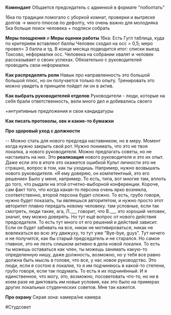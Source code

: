 **Комендант**
Общается председатель с админкой в формате "поболтать"

16ка по традиции помогало с уборкой комнат, проверки и вытряске долгов -> много плюсов по дефолту, что очень важно для молодняка
5ка больше поиск человека + подписи собрать

**Меры поощрения** и **Меры оценки работы**
16ка:
Есть Гугл таблица, куда по критериям вставляют баллы
Человек сходил на осс = 0,5;  меро провел= 3 балла и тд. 
В конце месяца подводится итог: списки выезд Токсово, неформалки осс. Человека на собрании хвалят и человек рассказывает о своих успехах. Обязательно с руководителей проводить свои неформалки.

**Как распределять роли**
Навык про направленность это большой большой плюс, но он получается только по опыту.
Тренировать это можно увидеть в принципе пойдет ли он в актив.

   **Как выбрать руководителей отделов**
	Руководители - люди, которые на себя брали ответственность, вели много дел и добивались своего

+интуитивные предложения и свои кандидатуры

**Как писать протоколы, овк и какие-то бумажки**

**Про здоровый уход с должности**

-- Можно стать для нового председа наставником, но в меру. Момент когда нужно закрыть свой рот. Нужно понимать, что это не твоя локалка, а нового руководителя. Можно предлагать советы, но не настаивать на них. Это **реализация** нового руководителя и это их опыт. Даже если это в итоге это окажется ошибкой Культ личности это не страшно, вопрос в том, как ты уходишь. Например, нужно возвышать нового руководителя. «Я ему доверяю, он компетентный, это его решение»
Было у меня, например. То есть, типа, вот многие там, вплоть до того, что рыдали на этой отчетно-выборной конференции. Короче, сам факт того, что когда какая-то персона очень ярко возникла, соответственно, второй персона будет сложно. То есть, грубо говоря, нужно будет показать, ты являешься авторитетом, и нужно просто этот авторитет плавно передать новому человеку. там условные, если так смотреть, люди такие, ага, Л.___ говорит, что В.___ это хороший человек, значит, ему можно доверять. Но тут ещё вопрос от нового действия председателя. То есть тут много от его решений и действий зависит. Если он будет забивать на все, никак не мотивироваться, никак не вовлекаться во всю эту движуху, то тут уже "Bye-bye, guys". Тут ничего и не получится, как бы старый председатель и не старался. Но самое главное, это не лезть слишком активно в дела новой локалки. То есть ты можешь оставаться как член, ты можешь занимать какую-то определенную нишу, даже должность, возможно, но у тебя все равно должна быть мысль в голове, что все, у нас новое руководство. Это люди, если я состою в локалке, то я им подчиняюсь в какой-то степени, грубо говоря, если так подумать. То есть я их подчинённый. И я единственное, что могу, это, возможно, посоветовать что-то, но ни в коем разе не диктовать им новые условия, как это было на примерах других локальных студенческих советов. Мне так кажется.

**Про охрану**
Серая зона: камера/не камера

#Студсовет 